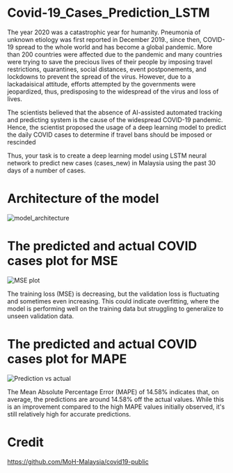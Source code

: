 # Covid-19_Cases_Prediction_LSTM

The year 2020 was a catastrophic year for humanity. Pneumonia of unknown 
etiology was first reported in December 2019., since then, COVID-19 spread to 
the whole world and has become a global pandemic. More than 200 countries were 
affected due to the pandemic and many countries were trying to save the precious lives 
of their people by imposing travel restrictions, quarantines, social distances, event 
postponements, and lockdowns to prevent the spread of the virus. However, due 
to a lackadaisical attitude, efforts attempted by the governments were jeopardized, 
thus, predisposing to the widespread of the virus and loss of lives. 

The scientists believed that the absence of AI-assisted automated tracking and 
predicting system is the cause of the widespread COVID-19 pandemic. Hence, 
the scientist proposed the usage of a deep learning model to predict the daily 
COVID cases to determine if travel bans should be imposed or rescinded 

Thus, your task is to create a deep learning model using LSTM neural 
network to predict new cases (cases_new) in Malaysia using the past 30 days
of a number of cases.

# Architecture of the model
![model_architecture](https://github.com/fatlina99/Covid-19_Cases_Prediction_LSTM/assets/141213373/7429ae6e-b85d-402e-a6c6-12123565fe42)

# The predicted and actual COVID cases plot for MSE
![MSE plot](https://github.com/fatlina99/Covid-19_Cases_Prediction_LSTM/assets/141213373/bf0bcd9d-ed41-4d76-98ec-f22039d2db92)

The training loss (MSE) is decreasing, but the validation loss is fluctuating and sometimes even increasing. This could indicate overfitting, where the model is performing well on the training data but struggling to generalize to unseen validation data.

#  The predicted and actual COVID cases plot for MAPE
![Prediction vs actual](https://github.com/fatlina99/Covid-19_Cases_Prediction_LSTM/assets/141213373/feb2f274-3e13-4b38-b7fe-2c1ccbc9ba2a)

The Mean Absolute Percentage Error (MAPE) of 14.58% indicates that, on average, the predictions are around 14.58% off the actual values. While this is an improvement compared to the high MAPE values initially observed, it's still relatively high for accurate predictions.

# Credit
https://github.com/MoH-Malaysia/covid19-public




